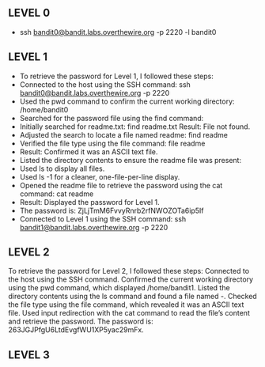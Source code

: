 ## LEVEL 0 
- ssh bandit0@bandit.labs.overthewire.org -p 2220 -l bandit0

## LEVEL 1
- To retrieve the password for Level 1, I followed these steps:
- Connected to the host using the SSH command:
ssh bandit0@bandit.labs.overthewire.org -p 2220
- Used the pwd command to confirm the current working directory:
/home/bandit0
- Searched for the password file using the find command:
- Initially searched for readme.txt:
find readme.txt
Result: File not found.
- Adjusted the search to locate a file named readme:
find readme
- Verified the file type using the file command:
file readme
- Result: Confirmed it was an ASCII text file.
- Listed the directory contents to ensure the readme file was present:
- Used ls to display all files.
- Used ls -1 for a cleaner, one-file-per-line display.
- Opened the readme file to retrieve the password using the cat command:
cat readme
- Result: Displayed the password for Level 1.
- The password is:
ZjLjTmM6FvvyRnrb2rfNWOZOTa6ip5If
- Connected to Level 1 using the SSH command:
ssh bandit1@bandit.labs.overthewire.org -p 2220

## LEVEL 2
To retrieve the password for Level 2, I followed these steps:
Connected to the host using the SSH command.
Confirmed the current working directory using the pwd command, which displayed /home/bandit1.
Listed the directory contents using the ls command and found a file named -.
Checked the file type using the file command, which revealed it was an ASCII text file.
Used input redirection with the cat command to read the file’s content and retrieve the password.
The password is: 263JGJPfgU6LtdEvgfWU1XP5yac29mFx.

## LEVEL 3



